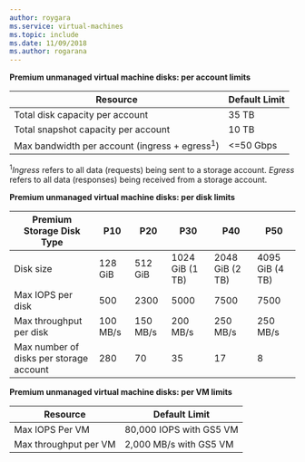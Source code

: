```yaml
---
author: roygara
ms.service: virtual-machines
ms.topic: include
ms.date: 11/09/2018	
ms.author: rogarana
---
```

**Premium unmanaged virtual machine disks: per account limits**

| Resource | Default Limit |
| --- | --- |
| Total disk capacity per account |35 TB |
| Total snapshot capacity per account |10 TB |
| Max bandwidth per account (ingress + egress<sup>1</sup>) |<=50 Gbps |

<sup>1</sup>*Ingress* refers to all data (requests) being sent to a storage account. *Egress* refers to all data (responses) being received from a storage account.

**Premium unmanaged virtual machine disks: per disk limits**

| Premium Storage Disk Type | P10 | P20 | P30 | P40 | P50 |
| --- | --- | --- | --- | --- | --- |
| Disk size |128 GiB |512 GiB |1024 GiB (1 TB) |2048 GiB (2 TB)|4095 GiB (4 TB)|
| Max IOPS per disk |500 |2300 |5000 |7500 |7500 |
| Max throughput per disk |100 MB/s | 150 MB/s |200 MB/s |250 MB/s |250 MB/s |
| Max number of disks per storage account |280 |70 |35 | 17 | 8 |

**Premium unmanaged virtual machine disks: per VM limits**

| Resource | Default Limit |
| --- | --- |
| Max IOPS Per VM |80,000 IOPS with GS5 VM |
| Max throughput per VM |2,000 MB/s with GS5 VM |

